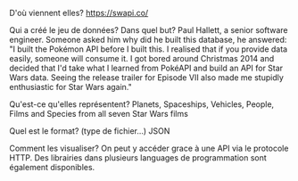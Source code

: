D'où viennent elles?
https://swapi.co/

Qui a créé le jeu de données? Dans quel but?
Paul Hallett, a senior software engineer.
Someone asked him why did he built this database, he answered:
"I built the Pokémon API before I built this. I realised that if you provide data easily, someone will consume it. I got bored around Christmas 2014 and decided that I'd take what I learned from PokéAPI and build an API for Star Wars data.
Seeing the release trailer for Episode VII also made me stupidly enthusiastic for Star Wars again."

Qu'est-ce qu'elles représentent?
Planets, Spaceships, Vehicles, People, Films and Species from all seven Star Wars films

Quel est le format? (type de fichier...)
JSON

Comment les visualiser?
On peut y accéder grace à une API via le protocole HTTP.
Des librairies dans plusieurs languages de programmation sont également disponibles.